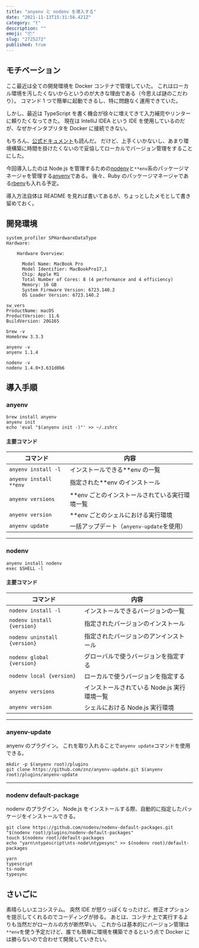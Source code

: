 ```yaml
---
title: "anyenv と nodenv を導入する"
date: "2021-11-13T15:31:56.421Z"
category: "t"
description: ""
emoji: "📦"
slug: "2725272"
published: true
---
```


## モチベーション

ここ最近は全ての開発環境を Docker コンテナで管理していた。
これはローカル環境を汚したくないからというのが大きな理由である（今思えば謎のこだわり）。
コマンド 1 つで簡単に起動できるし、特に問題なく運用できていた。

しかし、最近は TypeScript を書く機会が徐々に増えてきて入力補完やリンターに頼りたくなってきた。
現在は IntelliJ IDEA という IDE を使用しているのだが、なぜかインタプリタを Docker に接続できない。

もちろん、[公式ドキュメント](https://www.jetbrains.com/help/idea/node-with-docker.html)も読んだ。
だけど、上手くいかないし、あまり環境構築に時間を掛けたくないので妥協してローカルでバージョン管理をすることにした。

今回導入したのは Node.js を管理するための[nodenv](https://github.com/nodenv/nodenv)と`**env`系のパッケージマネージャを管理する[anyenv](https://github.com/anyenv/anyenv)である。
後々、Ruby のパッケージマネージャである[rbenv](https://github.com/rbenv/rbenv)も入れる予定。

導入方法自体は README を見れば書いてあるが、ちょっとしたメモとして書き留めておく。

## 開発環境

```shell:title=Zsh {outputLines: 2-13, 15-18, 20-21, 23-24, 26}{}
system_profiler SPHardwareDataType
Hardware:

    Hardware Overview:

      Model Name: MacBook Pro
      Model Identifier: MacBookPro17,1
      Chip: Apple M1
      Total Number of Cores: 8 (4 performance and 4 efficiency)
      Memory: 16 GB
      System Firmware Version: 6723.140.2
      OS Loader Version: 6723.140.2

sw_vers
ProductName: macOS
ProductVersion: 11.6
BuildVersion: 20G165

brew -v
Homebrew 3.3.3

anyenv -v
anyenv 1.1.4

nodenv -v
nodenv 1.4.0+3.631d0b6
```

## 導入手順

### anyenv

```shell:title=Zsh
brew install anyenv
anyenv init
echo 'eval "$(anyenv init -)"' >> ~/.zshrc
```

#### 主要コマンド

| コマンド               | 内容                                             |
| ---------------------- | ------------------------------------------------ |
| `anyenv install -l`    | インストールできる\*\*env の一覧                 |
| `anyenv install **env` | 指定された\*\*env のインストール                 |
| `anyenv versions`      | \*\*env ごとのインストールされている実行環境一覧 |
| `anyenv version`       | \*\*env ごとのシェルにおける実行環境             |
| `anyenv update`        | 一括アップデート（`anyenv-update`を使用）        |

---

### nodenv

```shell:title=Zsh
anyenv install nodenv
exec $SHELL -l
```

#### 主要コマンド

| コマンド                     | 内容                                        |
| ---------------------------- | ------------------------------------------- |
| `nodenv install -l`          | インストールできるバージョンの一覧          |
| `nodenv install {version}`   | 指定されたバージョンのインストール          |
| `nodenv uninstall {version}` | 指定されたバージョンのアンインストール      |
| `nodenv global {version}`    | グローバルで使うバージョンを指定する        |
| `nodenv local {version}`     | ローカルで使うバージョンを指定する          |
| `anyenv versions`            | インストールされている Node.js 実行環境一覧 |
| `anyenv version`             | シェルにおける Node.js 実行環境             |

---

### anyenv-update

anyenv のプラグイン。
これを取り入れることで`anyenv update`コマンドを使用できる。

```shell:title=Zsh
mkdir -p $(anyenv root)/plugins
git clone https://github.com/znz/anyenv-update.git $(anyenv root)/plugins/anyenv-update
```

---

### nodenv default-package

nodenv のプラグイン。
Node.js をインストールする際、自動的に指定したパッケージをインストールできる。

```shell:title=Zsh
git clone https://github.com/nodenv/nodenv-default-packages.git "$(nodenv root)/plugins/nodenv-default-packages"
touch $(nodenv root)/default-packages
echo "yarn\ntypescript\nts-node\ntypesync" >> $(nodenv root)/default-packages
```

```text:title=./.anyenv/envs/nodenv/default-packages
yarn
typescript
ts-node
typesync
```

## さいごに

素晴らしいエコシステム。
突然 IDE が怒りっぽくなったけど、修正オプションを提示してくれるのでコーディングが捗る。
あとは、コンテナ上で実行するよりも当然だがローカルの方が断然早い。
これからは基本的にバージョン管理は`**env`を使う予定だけど、誰でも簡単に環境を構築できるという点で Docker には勝らないので合わせて開発していきたい。
